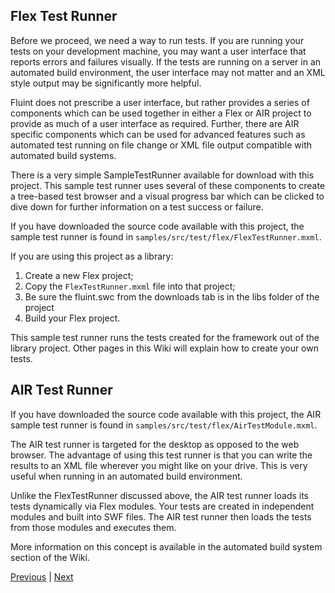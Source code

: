 ## Flex Test Runner ##
Before we proceed, we need a way to run tests. If you are running your tests on your development machine, you may want a user interface that reports errors and failures visually. If the tests are running on a server in an automated build environment, the user interface may not matter and an XML style output may be significantly more helpful.

Fluint does not prescribe a user interface, but rather provides a series of components which can be used together in either a Flex or AIR project to provide as much of a user interface as required. Further, there are AIR specific components which can be used for advanced features such as automated test running on file change or XML file output compatible with automated build systems.

There is a very simple SampleTestRunner available for download with this project. This sample test runner uses several of these components to create a tree-based test browser and a visual progress bar which can be clicked to dive down for further information on a test success or failure.

If you have downloaded the source code available with this project, the sample test runner is found in `samples/src/test/flex/FlexTestRunner.mxml`.

If you are using this project as a library:
  1. Create a new Flex project;
  1. Copy the `FlexTestRunner.mxml` file into that project;
  1. Be sure the fluint.swc from the downloads tab is in the libs folder of the project
  1. Build your Flex project.

This sample test runner runs the tests created for the framework out of the library project. Other pages in this Wiki will explain how to create your own tests.

## AIR Test Runner ##

If you have downloaded the source code available with this project, the AIR sample test runner is found in `samples/src/test/flex/AirTestModule.mxml`.

The AIR test runner is targeted for the desktop as opposed to the web browser. The advantage of using this test runner is that you can write the results to an XML file wherever you might like on your drive. This is very useful when running in an automated build environment.

Unlike the FlexTestRunner discussed above, the AIR test runner loads its tests dynamically via Flex modules. Your tests are created in independent modules and built into SWF files. The AIR test runner then loads the tests from those modules and executes them.

More information on this concept is available in the automated build system section of the Wiki.

[Previous](Terminology.md) | [Next](BasicTest.md)